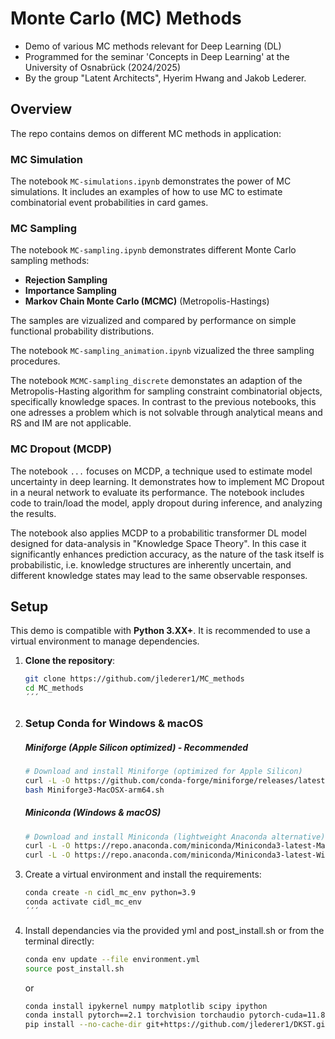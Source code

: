 # Monte Carlo (MC) Methods
- Demo of various MC methods relevant for Deep Learning (DL) 
- Programmed for the seminar 'Concepts in Deep Learning' at the University of Osnabrück (2024/2025) 
- By the group "Latent Architects", Hyerim Hwang and Jakob Lederer.

## Overview
The repo contains demos on different MC methods in application:

### MC Simulation 
The notebook `MC-simulations.ipynb` demonstrates the power of MC simulations. It includes an examples of how to use MC to estimate combinatorial event probabilities in card games. 

### MC Sampling
The notebook `MC-sampling.ipynb` demonstrates different Monte Carlo sampling methods:
- **Rejection Sampling**
- **Importance Sampling**
- **Markov Chain Monte Carlo (MCMC)** (Metropolis-Hastings)

The samples are vizualized and compared by performance on simple functional probability distributions.

The notebook `MC-sampling_animation.ipynb` vizualized the three sampling procedures.

The notebook `MCMC-sampling_discrete` demonstates an adaption of the Metropolis-Hasting algorithm for sampling constraint combinatorial objects, specifically knowledge spaces. In contrast to the previous notebooks, this one adresses a problem which is not solvable through analytical means and RS and IM are not applicable.

### MC Dropout (MCDP)

The notebook `...` focuses on MCDP, a technique used to estimate model uncertainty in deep learning. It demonstrates how to implement MC Dropout in a neural network to evaluate its performance. The notebook includes code to train/load the model, apply dropout during inference, and analyzing the results. 

The notebook also applies MCDP to a probabilitic transformer DL model designed for data-analysis in "Knowledge Space Theory". In this case it significantly enhances prediction accuracy, as the nature of the task itself is probabilistic, i.e. knowledge structures are inherently uncertain, and different knowledge states may lead to the same observable responses.

## Setup 
This demo is compatible with **Python 3.XX+**. It is recommended to use a virtual environment to manage dependencies.

1. **Clone the repository**:
   ```bash
   git clone https://github.com/jlederer1/MC_methods
   cd MC_methods
   ´´´

2. ### Setup Conda for Windows & macOS
   ##### **Miniforge (Apple Silicon optimized) - Recommended**
   ```bash
   # Download and install Miniforge (optimized for Apple Silicon)
   curl -L -O https://github.com/conda-forge/miniforge/releases/latest/download/Miniforge3-MacOSX-arm64.sh
   bash Miniforge3-MacOSX-arm64.sh
   ```
   ##### **Miniconda (Windows & macOS)**
   ```bash
   # Download and install Miniconda (lightweight Anaconda alternative)
   curl -L -O https://repo.anaconda.com/miniconda/Miniconda3-latest-MacOSX-arm64.sh  # macOS
   curl -L -O https://repo.anaconda.com/miniconda/Miniconda3-latest-Windows-x86_64.exe  # Windows (manual install)
   ```

3. Create a virtual environment and install the requirements:

   ```bash
   conda create -n cidl_mc_env python=3.9
   conda activate cidl_mc_env
   ´´´

4. Install dependancies via the provided yml and post_install.sh or from the terminal directly:
   ```bash 
   conda env update --file environment.yml
   source post_install.sh
   ```
   or
   ```bash
   conda install ipykernel numpy matplotlib scipy ipython
   conda install pytorch==2.1 torchvision torchaudio pytorch-cuda=11.8 -c pytorch -c nvidia
   pip install --no-cache-dir git+https://github.com/jlederer1/DKST.git@main
   ```
   